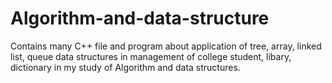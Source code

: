 # Algorithm-and-data-structure
Contains many C++ file and program about application of tree, array, linked list, queue data structures in management of college student, libary, dictionary in my study of Algorithm and data structures.
